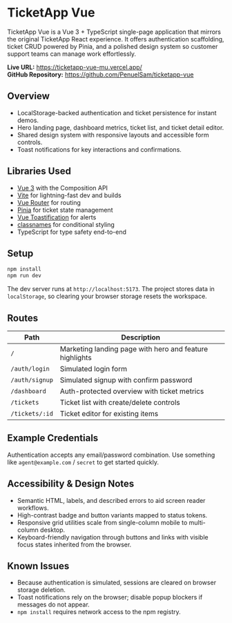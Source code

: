 # TicketApp Vue

TicketApp Vue is a Vue 3 + TypeScript single-page application that mirrors the original TicketApp React
experience. It offers authentication scaffolding, ticket CRUD powered by Pinia, and a polished design
system so customer support teams can manage work effortlessly.

 **Live URL:** https://ticketapp-vue-mu.vercel.app/  
 **GitHub Repository:** https://github.com/PenuelSam/ticketapp-vue

## Overview

- LocalStorage-backed authentication and ticket persistence for instant demos.
- Hero landing page, dashboard metrics, ticket list, and ticket detail editor.
- Shared design system with responsive layouts and accessible form controls.
- Toast notifications for key interactions and confirmations.

## Libraries Used

- [Vue 3](https://vuejs.org/) with the Composition API
- [Vite](https://vitejs.dev/) for lightning-fast dev and builds
- [Vue Router](https://router.vuejs.org/) for routing
- [Pinia](https://pinia.vuejs.org/) for ticket state management
- [Vue Toastification](https://github.com/Maronato/vue-toastification) for alerts
- [classnames](https://github.com/JedWatson/classnames) for conditional styling
- TypeScript for type safety end-to-end

## Setup

```bash
npm install
npm run dev
```

The dev server runs at `http://localhost:5173`. The project stores data in `localStorage`, so clearing your
browser storage resets the workspace.

## Routes

| Path | Description |
| --- | --- |
| `/` | Marketing landing page with hero and feature highlights |
| `/auth/login` | Simulated login form |
| `/auth/signup` | Simulated signup with confirm password |
| `/dashboard` | Auth-protected overview with ticket metrics |
| `/tickets` | Ticket list with create/delete controls |
| `/tickets/:id` | Ticket editor for existing items |

## Example Credentials

Authentication accepts any email/password combination. Use something like `agent@example.com` / `secret` to
get started quickly.

## Accessibility & Design Notes

- Semantic HTML, labels, and described errors to aid screen reader workflows.
- High-contrast badge and button variants mapped to status tokens.
- Responsive grid utilities scale from single-column mobile to multi-column desktop.
- Keyboard-friendly navigation through buttons and links with visible focus states inherited from the
  browser.

## Known Issues

- Because authentication is simulated, sessions are cleared on browser storage deletion.
- Toast notifications rely on the browser; disable popup blockers if messages do not appear.
- `npm install` requires network access to the npm registry.

